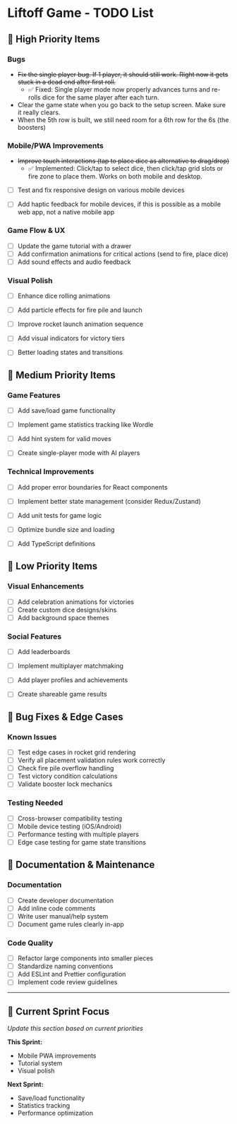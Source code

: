 # Liftoff Game - TODO List

## 🎯 High Priority Items

### Bugs
- ~~Fix the single player bug. If 1 player, it should still work. Right now it gets stuck in a dead end after first roll.~~
  - ✅ Fixed: Single player mode now properly advances turns and re-rolls dice for the same player after each turn.
- Clear the game state when you go back to the setup screen. Make sure it really clears.
- When the 5th row is built, we still need room for a 6th row for the 6s (the boosters)

### Mobile/PWA Improvements
- ~~Improve touch interactions (tap to place dice as alternative to drag/drop)~~
  - ✅ Implemented: Click/tap to select dice, then click/tap grid slots or fire zone to place them. Works on both mobile and desktop.
- [ ] Test and fix responsive design on various mobile devices
- [ ] Add haptic feedback for mobile devices, if this is possible as a mobile web app, not a native mobile app


### Game Flow & UX
- [ ] Update the game tutorial with a drawer
- [ ] Add confirmation animations for critical actions (send to fire, place dice)
- [ ] Add sound effects and audio feedback

### Visual Polish
- [ ] Enhance dice rolling animations
- [ ] Add particle effects for fire pile and launch
- [ ] Improve rocket launch animation sequence
- [ ] Add visual indicators for victory tiers
- [ ] Better loading states and transitions


## 🔧 Medium Priority Items

### Game Features
- [ ] Add save/load game functionality
- [ ] Implement game statistics tracking like Wordle
- [ ] Add hint system for valid moves
- [ ] Create single-player mode with AI players


### Technical Improvements
- [ ] Add proper error boundaries for React components
- [ ] Implement better state management (consider Redux/Zustand)
- [ ] Add unit tests for game logic
- [ ] Optimize bundle size and loading
- [ ] Add TypeScript definitions


## 🎨 Low Priority Items

### Visual Enhancements
- [ ] Add celebration animations for victories
- [ ] Create custom dice designs/skins
- [ ] Add background space themes

### Social Features
- [ ] Add leaderboards
- [ ] Implement multiplayer matchmaking
- [ ] Add player profiles and achievements
- [ ] Create shareable game results


## 🐛 Bug Fixes & Edge Cases

### Known Issues
- [ ] Test edge cases in rocket grid rendering
- [ ] Verify all placement validation rules work correctly
- [ ] Check fire pile overflow handling
- [ ] Test victory condition calculations
- [ ] Validate booster lock mechanics

### Testing Needed
- [ ] Cross-browser compatibility testing
- [ ] Mobile device testing (iOS/Android)
- [ ] Performance testing with multiple players
- [ ] Edge case testing for game state transitions

## 📝 Documentation & Maintenance

### Documentation
- [ ] Create developer documentation
- [ ] Add inline code comments
- [ ] Write user manual/help system
- [ ] Document game rules clearly in-app

### Code Quality
- [ ] Refactor large components into smaller pieces
- [ ] Standardize naming conventions
- [ ] Add ESLint and Prettier configuration
- [ ] Implement code review guidelines

---

## 🎯 Current Sprint Focus
*Update this section based on current priorities*

**This Sprint:**
- Mobile PWA improvements
- Tutorial system
- Visual polish

**Next Sprint:**
- Save/load functionality
- Statistics tracking
- Performance optimization 